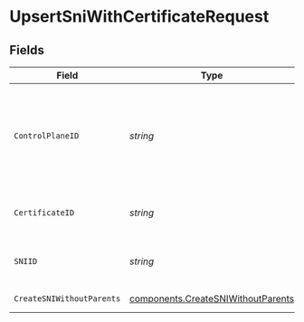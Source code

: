 # UpsertSniWithCertificateRequest


## Fields

| Field                                                                                    | Type                                                                                     | Required                                                                                 | Description                                                                              | Example                                                                                  |
| ---------------------------------------------------------------------------------------- | ---------------------------------------------------------------------------------------- | ---------------------------------------------------------------------------------------- | ---------------------------------------------------------------------------------------- | ---------------------------------------------------------------------------------------- |
| `ControlPlaneID`                                                                         | *string*                                                                                 | :heavy_check_mark:                                                                       | The UUID of your control plane. This variable is available in the Konnect manager.       | 9524ec7d-36d9-465d-a8c5-83a3c9390458                                                     |
| `CertificateID`                                                                          | *string*                                                                                 | :heavy_check_mark:                                                                       | ID of the Certificate to lookup                                                          | ddf3cdaa-3329-4961-822a-ce6dbd38eff7                                                     |
| `SNIID`                                                                                  | *string*                                                                                 | :heavy_check_mark:                                                                       | ID of the SNI to lookup                                                                  | 64c17a1a-b7d7-4a65-a5a4-42e4a7016e7f                                                     |
| `CreateSNIWithoutParents`                                                                | [components.CreateSNIWithoutParents](../../models/components/createsniwithoutparents.md) | :heavy_check_mark:                                                                       | Description of the SNI                                                                   |                                                                                          |